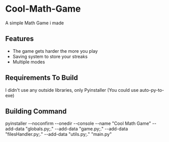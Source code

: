 # Cool-Math-Game

A simple Math Game i made

## Features

- The game gets harder the more you play
- Saving system to store your streaks
- Multiple modes

## Requirements To Build

I didn't use any outside libraries, only Pyinstaller (You could use auto-py-to-exe)

## Building Command

pyinstaller --noconfirm --onedir --console --name "Cool Math Game" --add-data "globals.py;." --add-data "game.py;." --add-data "filesHandler.py;." --add-data "utils.py;." "main.py"

